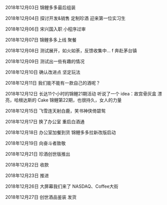 2018年12月03日
锦鲤多多最后组装

2018年12月04日
探讨开发&销售 定制珍酒
迎来第一位实习生

2018年12月06日
宋兴国入职
小程序过审

2018年12月07日
锦鲤多多上线
聚餐

2018年12月08日
测试展开，如火如荼，反馈收集中…
f 奔赴茅台镇

2018年12月09日
测试出一些有趣的情况

2018年12月10日
确认改进点
坚定玩法

2018年12月11日
我们能不能有一款自己的酒呢？

2018年12月12日
长达11个小时的锦鲤21期活动
听说了一个 idea：故宫骨灰盒
漂亮，哈根达斯的 Cake
锦鲤第22期，也很持久，女人的力量

2018年12月15日
飞雪连天射白鹿，笑书神侠倚碧鸳

2018年12月17日
换了办公室
重启白酒通

2018年12月18日
办公室加餐到货
锦鲤多多拉新改版启动

2018年12月19日
向奋斗者致敬

2018年12月21日
珍酒创世版推出

2018年12月22日
收款

2018年12月23日
推进

2018年12月26日
大屏幕我们来了 NASDAQ、Coffee大街

2018年12月27日
创世酒品鉴装 发货